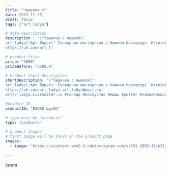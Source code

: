 ```yaml
---
title: "Чашечка с"
date: 2019-11-20
draft: false
tags: ["art_ladya"]

# meta description
description : "\"Чашечка с мышкой\" 
art_ladya\"Арт Ладья\" Гончарная мастерская в Нижнем Новгороде. Изготовление керамики и мастер//-классы по обучению. 
https://vk.com/art_l"

# product Price
price: "3000"
priceBefore: "3600.0"

# Product Short Description
shortDescription: "\"Чашечка с мышкой\" 
art_ladya\"Арт Ладья\" Гончарная мастерская в Нижнем Новгороде. Изготовление керамики и мастер//-классы по обучению. 
https://vk.com/art_ladya art_ladya@mail.ru 
art//-ladya.Livemaster.ru #гончар #исскуство #мышь #potter #чайнаямышка #керамикаручнаяработа #гончарнаямастерская #керамиканазаказ #handmade #керамика #гончарнаяпосуда #эксклюзивнаякерамика #dishes #decor #ceramicar #mug #claygoods #tankard #earthenware #ceramic #design #mouse #magic #restaurant #ceramicart #pint #clay #авторскаякерамика #мышка"

#product ID
productID: "B5GRO-mgc0O"

# type must be "products"
type: "products"

# product Images
# first image will be shown in the product page
images:
  - image: "https://scontent-arn2-1.cdninstagram.com/v/t51.2885-15/e35/72597741_719590455196427_4424434771744975222_n.jpg?se=7&tp=1&_nc_ht=scontent-arn2-1.cdninstagram.com&_nc_cat=111&_nc_ohc=46lkZNE32wUAX-gfMKU&ccb=7-4&oh=a69dbfed531733055955330a922dfbd7&oe=60842886&_nc_sid=86f79a&ig_cache_key=MjE4MTUwNjg2NTU4ODk4MTAwNg%3D%3D.2-ccb7-4"

---
```

lorem
